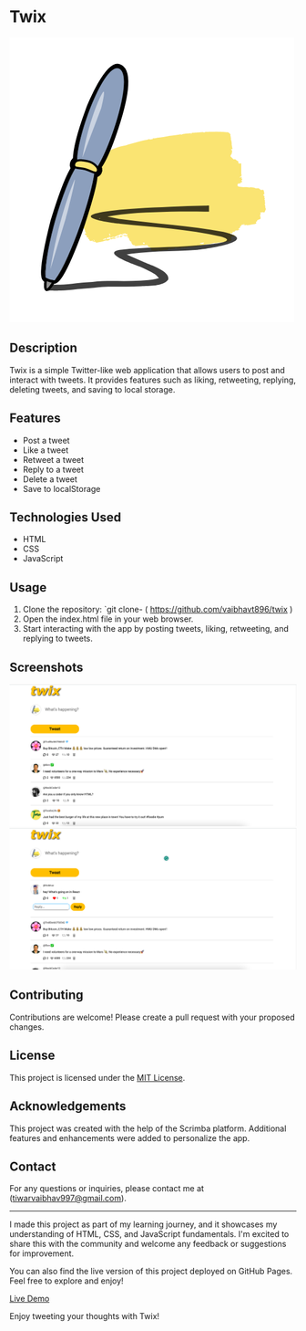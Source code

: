 # Twix

![Twix Logo](images/Logo.png)

## Description

Twix is a simple Twitter-like web application that allows users to post and interact with tweets. It provides features such as liking, retweeting, replying, deleting tweets, and saving to local storage.

## Features

- Post a tweet
- Like a tweet
- Retweet a tweet
- Reply to a tweet
- Delete a tweet
- Save to localStorage

## Technologies Used

- HTML
- CSS
- JavaScript

## Usage

1. Clone the repository: `git clone- ( https://github.com/vaibhavt896/twix )
2. Open the index.html file in your web browser.
3. Start interacting with the app by posting tweets, liking, retweeting, and replying to tweets.

## Screenshots

![Screenshot 1](images/Screenshot-1.png)
![Screenshot 2](images/Screenshot-2.png)

## Contributing

Contributions are welcome! Please create a pull request with your proposed changes.

## License

This project is licensed under the [MIT License](LICENSE).

## Acknowledgements

This project was created with the help of the Scrimba platform. Additional features and enhancements were added to personalize the app.

## Contact

For any questions or inquiries, please contact me at (tiwarvaibhav997@gmail.com).

---

I made this project as part of my learning journey, and it showcases my understanding of HTML, CSS, and JavaScript fundamentals. I'm excited to share this with the community and welcome any feedback or suggestions for improvement.

You can also find the live version of this project deployed on GitHub Pages. Feel free to explore and enjoy!

[Live Demo](https://lnkd.in/dhibrhS5)

Enjoy tweeting your thoughts with Twix!
